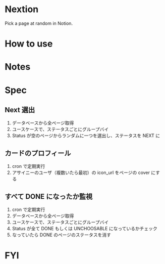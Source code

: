 # Nextion

Pick a page at random in Notion.

# How to use

# Notes

# Spec

## Next 選出

1. データベースから全ページ取得
2. ユースケースで、ステータスごとにグループバイ
3. Status が空のページからランダムに一つを選出し、ステータスを NEXT に

## カードのプロフィール

1. cron で定期実行
2. アサイニーのユーザ（複数いたら最初）の icon_url をページの cover にする

## すべて DONE になったか監視

1. cron で定期実行
2. データベースから全ページ取得
3. ユースケースで、ステータスごとにグループバイ
4. Status が全て DONE もしくは UNCHOOSABLE になっているかチェック
5. なっていたら DONE のページのステータスを消す

# FYI
